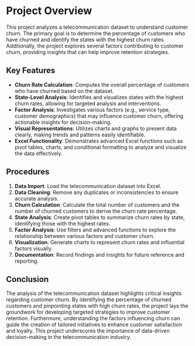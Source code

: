 # Project Overview

This project analyzes a telecommunication dataset to understand customer churn. The primary goal is to determine the percentage of customers who have churned and identify the states with the highest churn rates. Additionally, the project explores several factors contributing to customer churn, providing insights that can help improve retention strategies.

## Key Features

- **Churn Rate Calculation**: Computes the overall percentage of customers who have churned based on the dataset.
- **State-Level Analysis**: Identifies and visualizes states with the highest churn rates, allowing for targeted analysis and interventions.
- **Factor Analysis**: Investigates various factors (e.g., service type, customer demographics) that may influence customer churn, offering actionable insights for decision-making.
- **Visual Representations**: Utilizes charts and graphs to present data clearly, making trends and patterns easily identifiable.
- **Excel Functionality**: Demonstrates advanced Excel functions such as pivot tables, charts, and conditional formatting to analyze and visualize the data effectively.

## Procedures

1. **Data Import**: Load the telecommunication dataset into Excel.
2. **Data Cleaning**: Remove any duplicates or inconsistencies to ensure accurate analysis.
3. **Churn Calculation**: Calculate the total number of customers and the number of churned customers to derive the churn rate percentage.
4. **State Analysis**: Create pivot tables to summarize churn rates by state, identifying those with the highest rates.
5. **Factor Analysis**: Use filters and advanced functions to explore the relationship between various factors and customer churn.
6. **Visualization**: Generate charts to represent churn rates and influential factors visually.
7. **Documentation**: Record findings and insights for future reference and reporting.

## Conclusion

The analysis of the telecommunication dataset highlights critical insights regarding customer churn. By identifying the percentage of churned customers and pinpointing states with high churn rates, the project lays the groundwork for developing targeted strategies to improve customer retention. Furthermore, understanding the factors influencing churn can guide the creation of tailored initiatives to enhance customer satisfaction and loyalty. This project underscores the importance of data-driven decision-making in the telecommunication industry.
